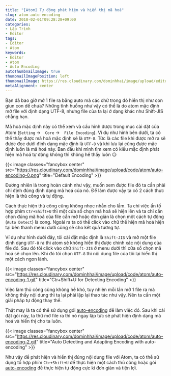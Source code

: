 ```yaml
---
title: "[Atom] Tự động phát hiện và hiển thị mã hoá"
slug: atom-auto-encoding
date: 2018-02-01T09:28:28+09:00
categories:
- Lập Trình
- Editor
tags:
- Editor
- Atom
keywords:
- Editor
- Atom
- Auto Encoding
autoThumbnailImage: true
thumbnailImagePosition: left
thumbnailImage: https://res.cloudinary.com/dominhhai/image/upload/editor/atom.png
metaAlignment: center
---
```

Bạn đã bao giờ mở 1 file ra bằng auto mà các chữ trong đó hiển thị như con giun con dế chưa? Những tình huồng như vậy có thể là do atom mặc định mở file với định dạng UTF-8, nhưng file của ta lại ở dạng khác như Shift-JIS chẳng hạn.
<!--more-->

Mã hoá mặc định này có thể xem và cấu hình được trong mục cài đặt của Atom (`Setting` →　`Core` →　`File Encoding`). Ví dụ như hình bên dưới, ta có thể thấy được mã hoá mặc định sẽ là `UTF-8`. Tức là các file khi được mở ra sẽ được đọc dưới định dạng mặc định là `UTF-8` và khi lưu lại cũng được mặc định luôn là mã hoá này. Ban đầu khi mình tìm xem có kiểu mặc định phát hiện mã hoá tự động không thì không hề thấy luôn 😥

{{< image classes="fancybox center" src="https://res.cloudinary.com/dominhhai/image/upload/code/atom/auto-encoding-0.png" title="Default Encoding" >}}

Đương nhiên là trong hoàn cảnh như vậy, muốn xem được file đó ta cần phải chỉ định đúng định dạng mã hoá của nó. Để làm được vậy ta có 2 cách thực hiện là thủ công và tự động.

Cách thực hiện thủ công cũng không nhọc nhằn cho lắm. Ta chỉ việc ấn tổ hợp phím `Ctr+Shift+U` thì một cửa sổ chọn mã hoá sẽ hiện lên và ta chỉ cần chọn đúng mã hoá của file cần mở hoặc đơn giản là chọn một cách tự động (`Auto Detect`) là xong. Ngoài ra ta có thể click vào chữ thể hiện mã hoá hiện tại bên thanh menu dưới cũng sẽ cho kết quả tương tự.

Ví dụ như hình dưới đây, tôi cài đặt mặc định là `Shift-JIS` và mở một file định dạng `UTF-8` ra thì atom sẽ không hiển thị được chính xác nội dung của file đó. Sau đó tôi click vào chữ `Shift-JIS` ở menu dưới thì cửa sổ chọn mã hoá sẽ chọn lên. Khi đó tôi chọn `UTF-8` thì nội dung file của tôi lại hiển thị một cách ngon lành.

{{< image classes="fancybox center" src="https://res.cloudinary.com/dominhhai/image/upload/code/atom/auto-encoding-1.gif" title="Ctr+Shift+U for Detecting Encoding" >}}

Việc làm thủ công cũng không hề khó, tuy nhiên mỗi lần mở 1 file ra mà không thấy nội dung thì ta lại phải lặp lại thao tác như vậy. Nên ta cần một giải pháp tự động thay thế.

Thật may là ta có thể sử dụng gói [auto-encoding](https://atom.io/packages/auto-encoding) để làm việc đó. Sau khi cài đặt gói này, ta thử mở file ra thì nó ngay lập tức sẽ phát hiện định dạng mã hoá và hiển thị cho ta luôn.

{{< image classes="fancybox center" src="https://res.cloudinary.com/dominhhai/image/upload/code/atom/auto-encoding-2.gif" title="Auto Detecting and Adapting Encoding with auto-encoding" >}}

Như vậy để phát hiện và hiển thị đúng nội dung file với Atom, ta có thể sử dụng tổ hợp phím `Ctr+Shift+U` để thực hiện một cách thủ công hoặc gói [auto-encoding](https://atom.io/packages/auto-encoding) để thực hiện tự động cực kì đơn giản và tiện lợi.
